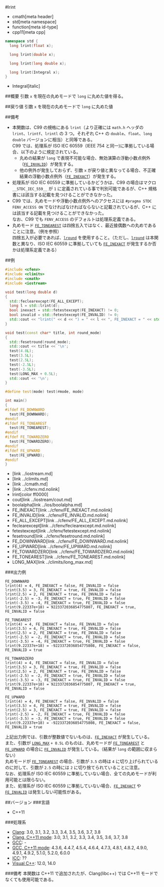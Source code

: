 #lrint
* cmath[meta header]
* std[meta namespace]
* function[meta id-type]
* cpp11[meta cpp]

```cpp
namespace std {
  long lrint(float x);

  long lrint(double x);

  long lrint(long double x);

  long lrint(Integral x);
}
```
* Integral[italic]

##概要
引数 `x` を現在の丸めモードで `long` に丸めた値を得る。


##戻り値
引数 `x` を現在の丸めモードで `long` に丸めた値


##備考
- 本関数は、C99 の規格にある `lrint`（より正確には `math.h` ヘッダの `lrint`、`lrintf`、`lrintl` の 3 つ。それぞれ C++ の `double`、`float`、`long double` バージョンに相当）と同等である。  
	C99 では、処理系が ISO IEC 60559（IEEE 754 と同一)に準拠している場合、以下のように規定されている。
	- 丸めの結果が `long` で表現不可能な場合、無効演算の浮動小数点例外（[`FE_INVALID`](../cfenv/FE_INVALID.md.nolink)）が発生する。
	- 他の例外が発生しておらず、引数 `x` が戻り値と異なってる場合、不正確結果の浮動小数点例外（[`FE_INEXACT`](../cfenv/FE_INEXACT.md.nolink)）が発生する。
- 処理系が ISO IEC 60559 に準拠しているかどうかは、C99 の場合はマクロ `__STDC_IEC_559__` が `1` に定義されている事で判別可能であるが、C++ 規格書には該当する記載を見つけることができなかった。
- C99 では、丸めモードや浮動小数点例外へのアクセスには `#pragma STDC FENV_ACCESS ON` でなければなければならないと記載されているが、C++ には該当する記載を見つけることができなかった。  
	なお、C99 でも `FENV_ACCESS` のデフォルトは処理系定義である。
- 丸めモード [`FE_TONEAREST`](../cfenv/FE_TONEAREST.md.nolink) は四捨五入ではなく、最近接偶数への丸めであることに注意。（例を参照）  
	四捨五入が必要であれば、[`lround`](lround.md.nolink) を使用すること。（ただし、[`lround`](lround.md.nolink) は本関数と異なり、ISO IEC 60559 に準拠していても [`FE_INEXACT`](../cfenv/FE_INEXACT.md.nolink) が発生するか否かは処理系定義である）  


##例
```cpp
#include <cfenv>
#include <climits>
#include <cmath>
#include <iostream>

void test(long double d)
{
  std::feclearexcept(FE_ALL_EXCEPT);
  long l = std::lrint(d);
  bool inexact = std::fetestexcept(FE_INEXACT) != 0;
  bool invalid = std::fetestexcept(FE_INVALID) != 0;
  std::cout << "lrint(" << d << ") = " << l << ", FE_INEXACT = " << std::boolalpha << inexact << ", FE_INVALID = " << invalid << '\n';
}

void test(const char* title, int round_mode)
{
  std::fesetround(round_mode);
  std::cout << title << '\n';
  test(4.0L);
  test(3.5L);
  test(2.5L);
  test(-2.5L);
  test(-3.5L);
  test(LONG_MAX + 0.5L);
  std::cout << '\n';
}

#define test(mode) test(#mode, mode)

int main()
{
#ifdef FE_DOWNWARD
  test(FE_DOWNWARD);
#endif
#ifdef FE_TONEAREST
  test(FE_TONEAREST);
#endif
#ifdef FE_TOWARDZERO
  test(FE_TOWARDZERO);
#endif
#ifdef FE_UPWARD
  test(FE_UPWARD);
#endif
}
```
* <iostream>[link ../iostream.md]
* <climits>[link ../climits.md]
* <cmath>[link ../cmath.md]
* <cfenv>[link ../cfenv.md.nolink]
* lrint[color ff0000]
* cout[link ../iostream/cout.md]
* boolalpha[link ../ios/boolalpha.md]
* FE_INEXACT[link ../cfenv/FE_INEXACT.md.nolink]
* FE_INVALID[link ../cfenv/FE_INVALID.md.nolink]
* FE_ALL_EXCEPT[link ../cfenv/FE_ALL_EXCEPT.md.nolink]
* feclearexcept[link ../cfenv/feclearexcept.md.nolink]
* fetestexcept[link ../cfenv/fetestexcept.md.nolink]
* fesetround[link ../cfenv/fesetround.md.nolink]
* FE_DOWNWARD[link ../cfenv/FE_DOWNWARD.md.nolink]
* FE_UPWARD[link ../cfenv/FE_UPWARD.md.nolink]
* FE_TOWARDZERO[link ../cfenv/FE_TOWARDZERO.md.nolink]
* FE_TONEAREST[link ../cfenv/FE_TONEAREST.md.nolink]
* LONG_MAX[link ../climits/long_max.md]

###出力例
```
FE_DOWNWARD
lrint(4) = 4, FE_INEXACT = false, FE_INVALID = false
lrint(3.5) = 3, FE_INEXACT = true, FE_INVALID = false
lrint(2.5) = 2, FE_INEXACT = true, FE_INVALID = false
lrint(-2.5) = -3, FE_INEXACT = true, FE_INVALID = false
lrint(-3.5) = -4, FE_INEXACT = true, FE_INVALID = false
lrint(9.22337e+18) = 9223372036854775807, FE_INEXACT = true, FE_INVALID = false

FE_TONEAREST
lrint(4) = 4, FE_INEXACT = false, FE_INVALID = false
lrint(3.5) = 4, FE_INEXACT = true, FE_INVALID = false
lrint(2.5) = 2, FE_INEXACT = true, FE_INVALID = false
lrint(-2.5) = -2, FE_INEXACT = true, FE_INVALID = false
lrint(-3.5) = -4, FE_INEXACT = true, FE_INVALID = false
lrint(9.22337e+18) = -9223372036854775808, FE_INEXACT = false, FE_INVALID = true

FE_TOWARDZERO
lrint(4) = 4, FE_INEXACT = false, FE_INVALID = false
lrint(3.5) = 3, FE_INEXACT = true, FE_INVALID = false
lrint(2.5) = 2, FE_INEXACT = true, FE_INVALID = false
lrint(-2.5) = -2, FE_INEXACT = true, FE_INVALID = false
lrint(-3.5) = -3, FE_INEXACT = true, FE_INVALID = false
lrint(9.22337e+18) = 9223372036854775807, FE_INEXACT = true, FE_INVALID = false

FE_UPWARD
lrint(4) = 4, FE_INEXACT = false, FE_INVALID = false
lrint(3.5) = 4, FE_INEXACT = true, FE_INVALID = false
lrint(2.5) = 3, FE_INEXACT = true, FE_INVALID = false
lrint(-2.5) = -2, FE_INEXACT = true, FE_INVALID = false
lrint(-3.5) = -3, FE_INEXACT = true, FE_INVALID = false
lrint(9.22337e+18) = -9223372036854775808, FE_INEXACT = false, FE_INVALID = true

```

上記出力例では、引数が整数値でないものは、[`FE_INEXACT`](../cfenv/FE_INEXACT.md.nolink) が発生している。  
また、引数が [`LONG_MAX`](../climits/long_max.md) `+ 0.5L` のものは、丸めモードが [`FE_TONEAREST`](../cfenv/FE_TONEAREST.md.nolink) と [`FE_UPWARD`](../cfenv/FE_UPWARD.md.nolink) の場合に [`FE_INVALID`](../cfenv/FE_INVALID.md.nolink) が発生している。（結果が `long` の範囲に収まらない）  
丸めモードが [`FE_TONEAREST`](../cfenv/FE_TONEAREST.md.nolink) の場合、引数が `3.5` の時は `4` に切り上げられているのに対して、引数が `2.5` の時には `2` に切り捨てられていることに注意。  
なお、処理系が ISO IEC 60559 に準拠していない場合、全ての丸めモードが利用可能とは限らない。  
また、処理系が ISO IEC 60559 に準拠していない場合、[`FE_INEXACT`](../cfenv/FE_INEXACT.md.nolink) や [`FE_INVALID`](../cfenv/FE_INVALID.md.nolink) は発生しない可能性がある。


##バージョン
###言語
- C++11

###処理系
- [Clang](/implementation.md#clang): 3.0, 3.1, 3.2, 3.3, 3.4, 3.5, 3.6, 3.7, 3.8
- [Clang, C++11 mode](/implementation.md#clang): 3.0, 3.1, 3.2, 3.3, 3.4, 3.5, 3.6, 3.7, 3.8
- [GCC](/implementation.md#gcc): -
- [GCC, C++11 mode](/implementation.md#gcc): 4.3.6, 4.4.7, 4.5.4, 4.6.4, 4.7.3, 4.8.1, 4.8.2, 4.9.0, 4.9.1, 4.9.2, 5.1.0, 5.2.0, 6.0.0
- [ICC](/implementation.md#icc): ??
- [Visual C++](/implementation.md#visual_cpp): 12.0, 14.0

###備考
本関数は C++11 で追加されたが、Clang(libc++) では C++11 モードでなくても使用可能である。
